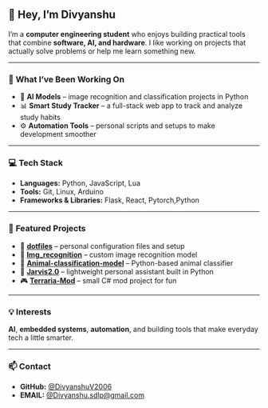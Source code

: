 ## 👋 Hey, I’m **Divyanshu**

I’m a **computer engineering student** who enjoys building practical tools that combine **software, AI, and hardware**. I like working on projects that actually solve problems or help me learn something new.  

---

### 🧠 **What I’ve Been Working On**
- 🧩 **AI Models** – image recognition and classification projects in Python  
- 📊 **Smart Study Tracker** – a full-stack web app to track and analyze study habits  
- ⚙️ **Automation Tools** – personal scripts and setups to make development smoother  

---

### 💻 **Tech Stack**
- **Languages:** Python, JavaScript, Lua  
- **Tools:** Git, Linux, Arduino  
- **Frameworks & Libraries:** Flask, React, Pytorch,Python  

---

### 📂 **Featured Projects**
- 🧩 [**dotfiles**](https://github.com/DivyanshuV2006/dotfiles) – personal configuration files and setup  
- 🧠 [**Img_recognition**](https://github.com/DivyanshuV2006/Img_recognition) – custom image recognition model  
- 🐾 [**Animal-classification-model**](https://github.com/DivyanshuV2006/Animal-classification-model) – Python-based animal classifier  
- 🤖 [**Jarvis2.0**](https://github.com/DivyanshuV2006/Jarvis2.0) – lightweight personal assistant built in Python  
- 🎮 [**Terraria-Mod**](https://github.com/DivyanshuV2006/Terraria-Mod) – small C# mod project for fun  

---

### 💡 **Interests**
**AI**, **embedded systems**, **automation**, and building tools that make everyday tech a little smarter.  

---

### 📫 **Contact**
- **GitHub:** [@DivyanshuV2006](https://github.com/DivyanshuV2006)  
- **EMAIL:** [@Divyanshu.sdlp@gmail.com](Divyanshu.sdlp@gmail.com) 
